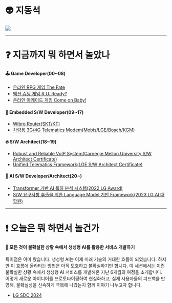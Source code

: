 # 👽 지동석
![](https://github-readme-stats.vercel.app/api/top-langs/?username=chorockuin&layout=donut&show_icons=true&theme=transparent&hide_border=true&count_private=true)   

---
# ❓ 지금까지 뭐 하면서 놀았나
#### 🕹 Game Developer(00~08)
- [온라인 RPG 게임 The Fate](https://www.youtube.com/watch?v=1OmIMfuRq2w&t=618s)
- [액션 슈팅 게임 R.U. Ready?](https://www.gamemeca.com/view.php?gid=118686)
- [온라인 아케이드 게임 Come on Baby!](https://www.youtube.com/watch?v=zKMKWA829wc)

#### 📱 Embedded S/W Developer(09~17)
- [Wibro Router(SKT/KT)](https://www.koit.co.kr/news/articleView.html?idxno=33996)
- [차량용 3G/4G Telematics Modem(Mobis/LGE/Bosch/KGM)](https://news.lginnotek.com/1178)

#### 🔥 S/W Architect(18~19)
- [Robust and Reliable VoIP System(Carnegie Mellon University S/W Architect Certificate)](https://insights.sei.cmu.edu/credentials/sei-software-architecture-professional-certificate/)
- [Unified Telematics Framework(LGE S/W Architect Certificate)](https://www.youtube.com/playlist?list=PLgqm0A83muLMu3gSIh4twNYD6hizLXnxP)

#### 🧠 AI S/W Developer/Architect(20~)
- [Transformer 기반 AI 특허 분석 시스템(2022 LG Award)](https://www.aitimes.kr/news/articleView.html?idxno=20714)
- [S/W 요구사항 추출을 위한 Language Model 기반 Framework(2023 LG AI 대학원)](https://www.lgresearch.ai/news/view?seq=403)

---
# ❗ 오늘은 뭐 하면서 놀건가

#### 🔑 모든 것이 불확실한 상황 속에서 생성형 AI를 활용한 서비스 개발하기
특이점은 이미 왔습니다. 생성형 AI는 이제 미래 기술의 거대한 흐름이 되었습니다. 하지만 이 흐름에 올라타는 방법은 아직 모호하고 불확실하기만 합니다. 이 세션에서는 이런 불확실한 상황 속에서 생성형 AI 서비스를 개발해온 지난 6개월의 여정을 소개합니다. 어떻게 새로운 아이디어를 프로토타이핑하여 현실화하고, 실제 사용자들의 피드백을 반영해, 불확실성을 신속하게 극복해 나갔는지 함께 이야기 나누고자 합니다.
- [LG SDC 2024](https://www.youtube.com/watch?v=r_H0JqICHK0&t=285s)
